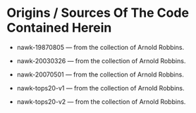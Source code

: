 Origins / Sources Of The Code Contained Herein
==============================================

* nawk-19870805 &mdash; from the collection of Arnold Robbins.

* nawk-20030326 &mdash; from the collection of Arnold Robbins.

* nawk-20070501 &mdash; from the collection of Arnold Robbins.

* nawk-tops20-v1 &mdash; from the collection of Arnold Robbins.

* nawk-tops20-v2 &mdash; from the collection of Arnold Robbins.

